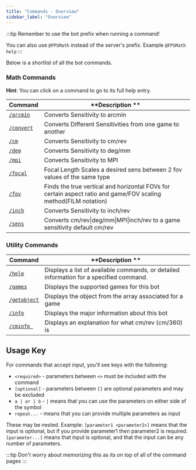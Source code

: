 ```yaml
---
title: "Commands - Overview"
sidebar_label: "Overview"
---
```


:::tip
Remember to use the bot prefix when running a command!

You can also use `@FPSMath` instead of the server's prefix. Example `@FPSMath help`
:::

Below is a shortlist of all the bot commands.

### Math Commands

**Hint**: You can click on a command to go to its full help entry.

| **Command**                      | **Description **                                                                                                  |
| -------------------------------- | ----------------------------------------------------------------------------------------------------------------- |
| [`/arcmin`](./math.mdx#arcmin)   | Converts Sensitivity to arcmin                                                                                    |
| [`/convert`](./math.mdx#convert) | Converts Different Sensitivities from one game to another                                                         |
| [`/cm`](./math.mdx#cm)           | Converts Sensitivity to cm/rev                                                                                    |
| [`/deg`](./math.mdx#deg)         | Converts Sensitivity to deg/mm                                                                                    |
| [`/mpi`](./math.mdx#mpi)         | Converts Sensitivity to MPI                                                                                       |
| [`/focal`](./math.mdx#focal)     | Focal Length Scales a desired sens between 2 fov values of the same type                                          |
| [`/fov`](./math.mdx#fov)         | Finds the true vertical and horizontal FOVs for certain aspect ratio and game/FOV scaling method\(FILM notation\) |
| [`/inch`](./math.mdx#inch)       | Converts Sensitivity to inch/rev                                                                                  |
| [`/sens`](./math.mdx#sens)       | Converts cm/rev\|deg/mm\|MPI\|inch/rev to a game sensitivity default cm/rev                                       |

### Utility Commands

| **Command**                          | **Description **                                                                        |
| ------------------------------------ | --------------------------------------------------------------------------------------- |
| [`/help`](./util.mdx#help)           | Displays a list of available commands, or detailed information for a specified command. |
| [`/games`](./util.mdx#games)         | Displays the supported games for this bot                                               |
| [`/getobject`](./util.mdx#getobject) | Displays the object from the array associated for a game                                |
| [`/info`](./util.mdx#info)           | Displays the major information about this bot                                           |
| [`/cminfo `](./util.mdx#cminfo)      | Displays an explanation for what cm/rev \(cm/360\) is                                   |

## Usage Key

For commands that accept input, you'll see keys with the following:

- `<required>` - parameters between `<>` must be included with the command
- `[optional]` - parameters between `[]` are optional parameters and may be excluded
- `a | or | b` - `|` means that you can use the parameters on either side of the symbol
- `repeat...` - means that you can provide multiple parameters as input

These may be nested. Example: `[parameter1 <parameter2>]` means that the input is optional, but if you provide parameter1 then parameter2 is required. `[parameter...]` means that input is optional, and that the input can be any number of parameters.


:::tip
Don't worry about memorizing this as its on top of all of the command pages
:::
